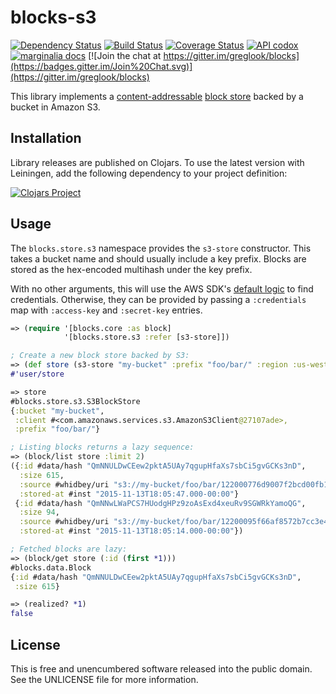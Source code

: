 blocks-s3
=========

[![Dependency Status](https://www.versioneye.com/user/projects/5646aca2b5b03d001f00081e/badge.svg?style=flat)](https://www.versioneye.com/user/projects/5646aca2b5b03d001f00081e)
[![Build Status](https://travis-ci.org/greglook/blocks-s3.svg?branch=develop)](https://travis-ci.org/greglook/blocks-s3)
[![Coverage Status](https://coveralls.io/repos/greglook/blocks-s3/badge.svg?branch=develop&service=github)](https://coveralls.io/github/greglook/blocks-s3?branch=develop)
[![API codox](https://img.shields.io/badge/doc-API-blue.svg)](https://greglook.github.io/blocks-s3/api/)
[![marginalia docs](https://img.shields.io/badge/doc-marginalia-blue.svg)](https://greglook.github.io/blocks-s3/marginalia/uberdoc.html)
[![Join the chat at https://gitter.im/greglook/blocks](https://badges.gitter.im/Join%20Chat.svg)](https://gitter.im/greglook/blocks)

This library implements a [content-addressable](https://en.wikipedia.org/wiki/Content-addressable_storage)
[block store](//github.com/greglook/blocks) backed by a bucket in Amazon S3.

## Installation

Library releases are published on Clojars. To use the latest version with
Leiningen, add the following dependency to your project definition:

[![Clojars Project](http://clojars.org/mvxcvi/blocks-s3/latest-version.svg)](http://clojars.org/mvxcvi/blocks-s3)

## Usage

The `blocks.store.s3` namespace provides the `s3-store` constructor. This takes
a bucket name and should usually include a key prefix. Blocks are stored as the
hex-encoded multihash under the key prefix.

With no other arguments, this will use the AWS SDK's
[default logic](http://docs.aws.amazon.com/AWSSdkDocsJava/latest/DeveloperGuide/credentials.html#credentials-default)
to find credentials. Otherwise, they can be provided by passing a `:credentials`
map with `:access-key` and `:secret-key` entries.

```clojure
=> (require '[blocks.core :as block]
            '[blocks.store.s3 :refer [s3-store]])

; Create a new block store backed by S3:
=> (def store (s3-store "my-bucket" :prefix "foo/bar/" :region :us-west-2))
#'user/store

=> store
#blocks.store.s3.S3BlockStore
{:bucket "my-bucket",
 :client #<com.amazonaws.services.s3.AmazonS3Client@27107ade>,
 :prefix "foo/bar/"}

; Listing blocks returns a lazy sequence:
=> (block/list store :limit 2)
({:id #data/hash "QmNNULDwCEew2pktA5UAy7qgupHfaXs7sbCi5gvGCKs3nD",
  :size 615,
  :source #whidbey/uri "s3://my-bucket/foo/bar/122000776d9007f2bcd00fb13c149ea1ed005e83bb00bcdaf6e17900194af8004e96",
  :stored-at #inst "2015-11-13T18:05:47.000-00:00"}
 {:id #data/hash "QmNNwLWaPCS7HUodgHPz9zoAsExd4xeuRv9SGWRkYamoQG",
  :size 94,
  :source #whidbey/uri "s3://my-bucket/foo/bar/12200095f66af8572b7cc3e425fa9b3123130eb47095550f0a439e41d68b9d6b0dcd",
  :stored-at #inst "2015-11-13T18:05:14.000-00:00"})

; Fetched blocks are lazy:
=> (block/get store (:id (first *1)))
#blocks.data.Block
{:id #data/hash "QmNNULDwCEew2pktA5UAy7qgupHfaXs7sbCi5gvGCKs3nD",
 :size 615}

=> (realized? *1)
false
```

## License

This is free and unencumbered software released into the public domain.
See the UNLICENSE file for more information.
